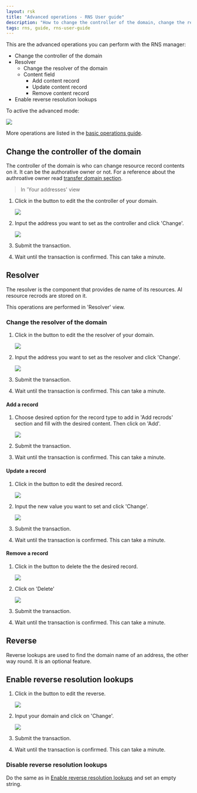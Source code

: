 ```yaml
---
layout: rsk
title: "Advanced operations - RNS User guide"
description: "How to change the controller of the domain, change the resolver of the domain, add a record, update a record, remove a record, enable reverse resolution lookups, disable reverse resolution lookups"
tags: rns, guide, rns-user-guide
---
```


This are the advanced operations you can perform with the RNS manager:

- Change the controller of the domain
- Resolver
    - Change the resolver of the domain
    - Content field
        - Add content record
        - Update content record
        - Remove content record
- Enable reverse resolution lookups

To active the advanced mode:

![](/rif/rns/guide/images/PHOxh2E.png)

More operations are listed in the [basic operations guide](/rif/rns/guide/operations/).

## Change the controller of the domain

The controller of the domain is who can change resource record contents on it. It can be the authorative owner or not. For a reference about the authroative owner read [transfer domain section](/rif/rns/guide/operations/#transfer-your-domain).

> In 'Your addresses' view

1. Click in the button to edit the the controller of your domain.

    ![](/rif/rns/guide/images/oLAHoXz.png)

2. Input the address you want to set as the controller and click 'Change'.

    ![](/rif/rns/guide/images/wrJU3AY.png)

3. Submit the transaction.

4. Wait until the transaction is confirmed. This can take a minute.

## Resolver

The resolver is the component that provides de name of its resources. Al resource recrods are stored on it.

This operations are performed in 'Resolver' view.

### Change the resolver of the domain

1. Click in the button to edit the the resolver of your domain.

    ![](/rif/rns/guide/images/ATDRLiU.png)

2. Input the address you want to set as the resolver and click 'Change'.

    ![](/rif/rns/guide/images/NKafXx4.png)

3. Submit the transaction.

4. Wait until the transaction is confirmed. This can take a minute.

#### Add a record

1. Choose desired option for the record type to add in 'Add recrods' section and fill with the desired content. Then click on 'Add'.

    ![](/rif/rns/guide/images/SkwVC6X.png)

2. Submit the transaction.

3. Wait until the transaction is confirmed. This can take a minute.

#### Update a record

1. Click in the button to edit the desired record.

    ![](/rif/rns/guide/images/1PRJT9e.png)


2. Input the new value you want to set and click 'Change'.

    ![](/rif/rns/guide/images/EehT2FM.png)

3. Submit the transaction.

4. Wait until the transaction is confirmed. This can take a minute.

#### Remove a record

1. Click in the button to delete the the desired record.

    ![](/rif/rns/guide/images/k3W65Xr.png)

2. Click on 'Delete'

    ![](/rif/rns/guide/images/YS6t3cG.png)

3. Submit the transaction.

4. Wait until the transaction is confirmed. This can take a minute.

## Reverse

Reverse lookups are used to find the domain name of an address, the other way round. It is an optional feature.

## Enable reverse resolution lookups


1. Click in the button to edit the reverse.

    ![](/rif/rns/guide/images/fBlwVLo.png)

2. Input your domain and click on 'Change'.

    ![](/rif/rns/guide/images/Off77FM.png)

3. Submit the transaction.

4. Wait until the transaction is confirmed. This can take a minute.


### Disable reverse resolution lookups

Do the same as in [Enable reverse resolution lookups](#enable-reverse-resolution-lookups) and set an empty string.

